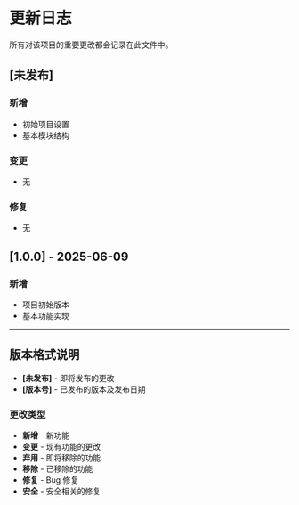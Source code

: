 # 更新日志

所有对该项目的重要更改都会记录在此文件中。

## [未发布]

### 新增
- 初始项目设置
- 基本模块结构

### 变更
- 无

### 修复
- 无

## [1.0.0] - 2025-06-09

### 新增
- 项目初始版本
- 基本功能实现

---

## 版本格式说明

- **[未发布]** - 即将发布的更改
- **[版本号]** - 已发布的版本及发布日期

### 更改类型

- **新增** - 新功能
- **变更** - 现有功能的更改
- **弃用** - 即将移除的功能
- **移除** - 已移除的功能
- **修复** - Bug 修复
- **安全** - 安全相关的修复
